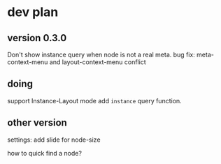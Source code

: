 # dev plan

## version 0.3.0

Don't show instance query when node is not a real meta.
bug fix: meta-context-menu and layout-context-menu conflict

## doing

support Instance-Layout mode
add `instance` query function.

## other version

settings: add slide for node-size

how to quick find a node?


